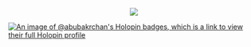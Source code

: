 
<a>
 <p align="center">

  <img src="https://capsule-render.vercel.app/api?type=waving&color=gradient&text=Hi 🤍&fontSize=30&height=120&width=100%&section=header"/>
</p></a>

[![An image of @abubakrchan's Holopin badges, which is a link to view their full Holopin profile](https://holopin.me/abubakrchan)](https://holopin.io/@abubakrchan)
